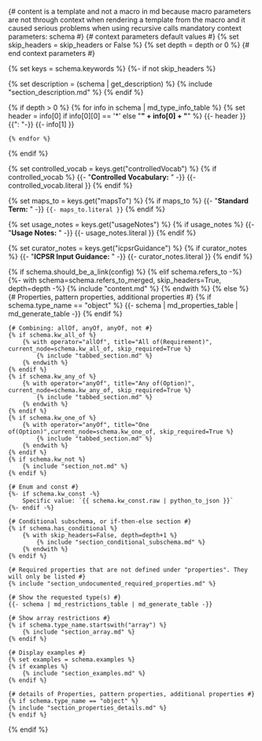 {# 
    content is a template and not a macro in md
        because macro parameters are not through context
        when rendering a template from the macro  and it caused
        serious problems when using recursive calls
    mandatory context parameters: 
    schema
#}
{# context parameters default values #}
{% set skip_headers = skip_headers or False %}
{% set depth = depth or 0 %}
{# end context parameters #}

{% set keys = schema.keywords %}
{%- if not skip_headers %}

{% set description = (schema | get_description) %}
{% include "section_description.md" %}
{% endif %}

{% if depth > 0 %}
    {% for info in schema | md_type_info_table %}
        {% set header = info[0] if info[0][0] == '*' else "**" + info[0] + "**" %}
        {{- header }}{{": "-}}
        {{- info[1] }}

    {% endfor %}
{% endif %}

{% set controlled_vocab = keys.get("controlledVocab") %}
{% if controlled_vocab %}
    {{- "**Controlled Vocabulary:** " -}} 
    {{- controlled_vocab.literal }}
{% endif %}

{% set maps_to = keys.get("mapsTo") %}
{% if maps_to %}
    {{- "**Standard Term:** " -}} 
    `{{- maps_to.literal }}`
{% endif %}

{% set usage_notes = keys.get("usageNotes") %}
{% if usage_notes %}
    {{- "**Usage Notes:** " -}} 
    {{- usage_notes.literal }}
{% endif %}

{% set curator_notes = keys.get("icpsrGuidance") %}
{% if curator_notes %}
    {{- "**ICPSR Input Guidance:** " -}} 
    {{- curator_notes.literal }}
{% endif %}

{% if schema.should_be_a_link(config) %}
{% elif schema.refers_to -%}
    {%- with schema=schema.refers_to_merged, skip_headers=True, depth=depth -%}
        {% include "content.md" %}
    {% endwith %}
{% else %}
    {# Properties, pattern properties, additional properties #}
    {% if schema.type_name == "object" %}
    {{- schema | md_properties_table | md_generate_table -}}
    {% endif %}
    
    {# Combining: allOf, anyOf, anyOf, not #}
    {% if schema.kw_all_of %}
        {% with operator="allOf", title="All of(Requirement)", current_node=schema.kw_all_of, skip_required=True %}
            {% include "tabbed_section.md" %}
        {% endwith %}
    {% endif %}
    {% if schema.kw_any_of %}
        {% with operator="anyOf", title="Any of(Option)", current_node=schema.kw_any_of, skip_required=True %}
            {% include "tabbed_section.md" %}
        {% endwith %}
    {% endif %}
    {% if schema.kw_one_of %}
        {% with operator="anyOf", title="One of(Option)",current_node=schema.kw_one_of, skip_required=True %}
            {% include "tabbed_section.md" %}
        {% endwith %}
    {% endif %}
    {% if schema.kw_not %}
        {% include "section_not.md" %}
    {% endif %}

    {# Enum and const #}
    {%- if schema.kw_const -%}
        Specific value: `{{ schema.kw_const.raw | python_to_json }}`
    {%- endif -%}

    {# Conditional subschema, or if-then-else section #}
    {% if schema.has_conditional %}
        {% with skip_headers=False, depth=depth+1 %}
            {% include "section_conditional_subschema.md" %}
        {% endwith %}
    {% endif %}

    {# Required properties that are not defined under "properties". They will only be listed #}
    {% include "section_undocumented_required_properties.md" %}

    {# Show the requested type(s) #}
    {{- schema | md_restrictions_table | md_generate_table -}}

    {# Show array restrictions #}
    {% if schema.type_name.startswith("array") %}
        {% include "section_array.md" %}
    {% endif %}

    {# Display examples #}
    {% set examples = schema.examples %}
    {% if examples %}
        {% include "section_examples.md" %}
    {% endif %}

    {# details of Properties, pattern properties, additional properties #}
    {% if schema.type_name == "object" %}
    {% include "section_properties_details.md" %}
    {% endif %}
{% endif %}